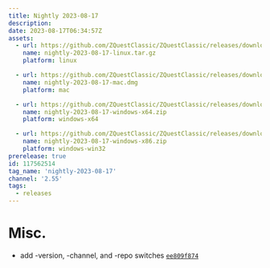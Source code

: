 ```yaml
---
title: Nightly 2023-08-17
description: 
date: 2023-08-17T06:34:57Z
assets: 
  - url: https://github.com/ZQuestClassic/ZQuestClassic/releases/download/nightly-2023-08-17/nightly-2023-08-17-linux.tar.gz
    name: nightly-2023-08-17-linux.tar.gz
    platform: linux

  - url: https://github.com/ZQuestClassic/ZQuestClassic/releases/download/nightly-2023-08-17/nightly-2023-08-17-mac.dmg
    name: nightly-2023-08-17-mac.dmg
    platform: mac

  - url: https://github.com/ZQuestClassic/ZQuestClassic/releases/download/nightly-2023-08-17/nightly-2023-08-17-windows-x64.zip
    name: nightly-2023-08-17-windows-x64.zip
    platform: windows-x64

  - url: https://github.com/ZQuestClassic/ZQuestClassic/releases/download/nightly-2023-08-17/nightly-2023-08-17-windows-x86.zip
    name: nightly-2023-08-17-windows-x86.zip
    platform: windows-win32
prerelease: true
id: 117562514
tag_name: 'nightly-2023-08-17'
channel: '2.55'
tags:
  - releases
---
```




# Misc.

- add -version, -channel, and -repo switches [`ee809f874`](https://github.com/ArmageddonGames/ZQuestClassic/commit/ee809f874da67faa75418e288a134fb8d94b144f)

